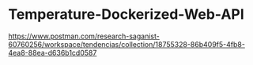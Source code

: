 # Temperature-Dockerized-Web-API
https://www.postman.com/research-saganist-60760256/workspace/tendencias/collection/18755328-86b409f5-4fb8-4ea8-88ea-d636b1cd0587
